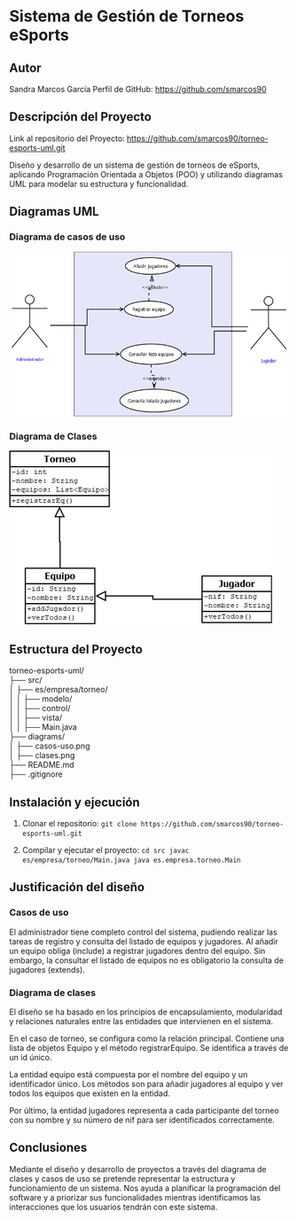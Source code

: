 # Sistema de Gestión de Torneos eSports

## Autor
Sandra Marcos García
Perfil de GitHub: https://github.com/smarcos90


## Descripción del Proyecto
Link al repositorio del Proyecto: https://github.com/smarcos90/torneo-esports-uml.git

Diseño y desarrollo de un sistema de gestión de torneos de eSports, aplicando Programación
Orientada a Objetos (POO) y utilizando diagramas UML para modelar su estructura y funcionalidad.


## Diagramas UML
### Diagrama de casos de uso
![Diagrama de casos de uso](diagrams/casos-uso.png)


### Diagrama de Clases
![Diagrama de clases](diagrams/clases.png)


## Estructura del Proyecto
torneo-esports-uml/  
├── src/  
│ ├── es/empresa/torneo/  
│ │ ├── modelo/  
│ │ ├── control/  
│ │ ├── vista/  
│ │ ├── Main.java  
├── diagrams/  
│ ├── casos-uso.png  
│ ├── clases.png  
├── README.md  
├── .gitignore


## Instalación y ejecución
1. Clonar el repositorio:
`git clone https://github.com/smarcos90/torneo-esports-uml.git`

2. Compilar y ejecutar el proyecto:
`cd src javac es/empresa/torneo/Main.java java es.empresa.torneo.Main`


## Justificación del diseño
### Casos de uso
El administrador tiene completo control del sistema, pudiendo realizar las tareas de registro y consulta del listado de equipos y jugadores. 
Al añadir un equipo obliga (include) a registrar jugadores dentro del equipo. Sin embargo, la consultar el listado de equipos no es obligatorio la consulta de jugadores (extends).

### Diagrama de clases
El diseño se ha basado en los principios de encapsulamiento, modularidad y relaciones naturales entre las entidades que intervienen en el sistema.

En el caso de torneo, se configura como la relación principal. Contiene una lista de objetos Equipo y el método registrarEquipo. Se identifica a través de un id único.

La entidad equipo está compuesta por el nombre del equipo y un identificador único. Los métodos son para añadir jugadores al equipo y ver todos los equipos que existen en la entidad.

Por último, la entidad jugadores representa a cada participante del torneo con su nombre y su número de nif para ser identificados correctamente.


## Conclusiones
Mediante el diseño y desarrollo de proyectos a través del diagrama de clases y casos de uso se pretende representar la estructura y funcionamiento de un sistema. Nos ayuda a planificar la programación del software y a priorizar sus funcionalidades mientras identificamos las interacciones que los usuarios tendrán con este sistema.